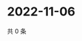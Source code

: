 # 2022-11-06

共 0 条

<!-- BEGIN WEIBO -->
<!-- 最后更新时间 Sun Nov 06 2022 11:41:20 GMT+0800 (China Standard Time) -->

<!-- END WEIBO -->
